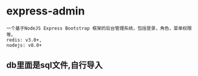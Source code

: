 # express-admin
```
一个基于NodeJS Express Bootstrap 框架的后台管理系统，包括登录，角色，菜单权限等。
redis: v3.0+, 
nodejs: v8.0+
```
## db里面是sql文件,自行导入